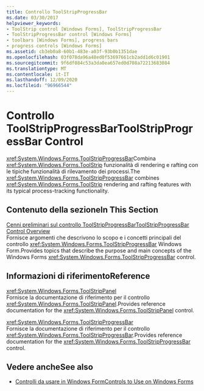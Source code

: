 ```yaml
---
title: Controllo ToolStripProgressBar
ms.date: 03/30/2017
helpviewer_keywords:
- ToolStrip control [Windows Forms], ToolStripProgressBar
- ToolStripProgressBar control [Windows Forms]
- toolbars [Windows Forms], progress bars
- progress controls [Windows Forms]
ms.assetid: cb3eb0a8-60b1-483e-a03f-93b0b1351dae
ms.openlocfilehash: 03f078da96a48ed0f53697661cb2add1d6c01901
ms.sourcegitcommit: 9f6df084c53a3da0ea657ed0d708a72213683084
ms.translationtype: MT
ms.contentlocale: it-IT
ms.lasthandoff: 12/09/2020
ms.locfileid: "96966544"
---
```

# <a name="toolstripprogressbar-control"></a><span data-ttu-id="ca2fd-102">Controllo ToolStripProgressBar</span><span class="sxs-lookup"><span data-stu-id="ca2fd-102">ToolStripProgressBar Control</span></span>
<span data-ttu-id="ca2fd-103"><xref:System.Windows.Forms.ToolStripProgressBar>Combina <xref:System.Windows.Forms.ToolStrip> funzionalità di rendering e rafting con le tipiche funzionalità di rilevamento dei processi.</span><span class="sxs-lookup"><span data-stu-id="ca2fd-103">The <xref:System.Windows.Forms.ToolStripProgressBar> combines <xref:System.Windows.Forms.ToolStrip> rendering and rafting features with its typical process-tracking functionality.</span></span>  
  
## <a name="in-this-section"></a><span data-ttu-id="ca2fd-104">Contenuto della sezione</span><span class="sxs-lookup"><span data-stu-id="ca2fd-104">In This Section</span></span>  
 [<span data-ttu-id="ca2fd-105">Cenni preliminari sul controllo ToolStripProgressBar</span><span class="sxs-lookup"><span data-stu-id="ca2fd-105">ToolStripProgressBar Control Overview</span></span>](toolstripprogressbar-control-overview.md)  
 <span data-ttu-id="ca2fd-106">Fornisce argomenti che descrivono lo scopo e i concetti principali del controllo <xref:System.Windows.Forms.ToolStripProgressBar> Windows Form.</span><span class="sxs-lookup"><span data-stu-id="ca2fd-106">Provides topics that describe the purpose and main concepts of the Windows Forms <xref:System.Windows.Forms.ToolStripProgressBar> control.</span></span>  
  
## <a name="reference"></a><span data-ttu-id="ca2fd-107">Informazioni di riferimento</span><span class="sxs-lookup"><span data-stu-id="ca2fd-107">Reference</span></span>  
 <xref:System.Windows.Forms.ToolStripPanel>  
 <span data-ttu-id="ca2fd-108">Fornisce la documentazione di riferimento per il controllo <xref:System.Windows.Forms.ToolStripPanel>.</span><span class="sxs-lookup"><span data-stu-id="ca2fd-108">Provides reference documentation for the <xref:System.Windows.Forms.ToolStripPanel> control.</span></span>  
  
 <xref:System.Windows.Forms.ToolStripProgressBar>  
 <span data-ttu-id="ca2fd-109">Fornisce la documentazione di riferimento per il controllo <xref:System.Windows.Forms.ToolStripProgressBar>.</span><span class="sxs-lookup"><span data-stu-id="ca2fd-109">Provides reference documentation for the <xref:System.Windows.Forms.ToolStripProgressBar> control.</span></span>  
  
## <a name="see-also"></a><span data-ttu-id="ca2fd-110">Vedere anche</span><span class="sxs-lookup"><span data-stu-id="ca2fd-110">See also</span></span>

- [<span data-ttu-id="ca2fd-111">Controlli da usare in Windows Form</span><span class="sxs-lookup"><span data-stu-id="ca2fd-111">Controls to Use on Windows Forms</span></span>](controls-to-use-on-windows-forms.md)

